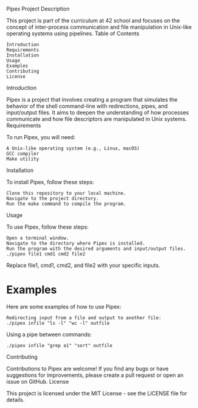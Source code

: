 Pipex Project
Description

This project is part of the curriculum at 42 school and focuses on the concept of inter-process communication and file manipulation in Unix-like operating systems using pipelines.
Table of Contents

    Introduction
    Requirements
    Installation
    Usage
    Examples
    Contributing
    License

Introduction

Pipex is a project that involves creating a program that simulates the behavior of the shell command-line with redirections, pipes, and input/output files. It aims to deepen the understanding of how processes communicate and how file descriptors are manipulated in Unix systems.
Requirements

To run Pipex, you will need:

    A Unix-like operating system (e.g., Linux, macOS)
    GCC compiler
    Make utility

Installation

To install Pipex, follow these steps:

    Clone this repository to your local machine.
    Navigate to the project directory.
    Run the make command to compile the program.

Usage

To use Pipex, follow these steps:

    Open a terminal window.
    Navigate to the directory where Pipex is installed.
    Run the program with the desired arguments and input/output files.
    ./pipex file1 cmd1 cmd2 file2
Replace file1, cmd1, cmd2, and file2 with your specific inputs.
<h1>Examples</h1>

Here are some examples of how to use Pipex:

    Redirecting input from a file and output to another file:
    ./pipex infile "ls -l" "wc -l" outfile
Using a pipe between commands:

    ./pipex infile "grep a1" "sort" outfile
Contributing

Contributions to Pipex are welcome! If you find any bugs or have suggestions for improvements, please create a pull request or open an issue on GitHub.
License

This project is licensed under the MIT License - see the LICENSE file for details.













